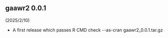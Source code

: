 ## gaawr2 0.0.1

(2025/2/10)

* A first release which passes R CMD check --as-cran gaawr2_0.0.1.tar.gz
